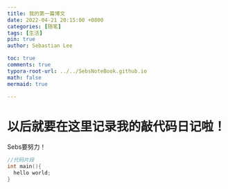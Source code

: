 ```yaml
---
title: 我的第一篇博文
date: 2022-04-21 20:15:00 +0800
categories: [随笔]
tags: [生活]
pin: true
author: Sebastian Lee

toc: true
comments: true
typora-root-url: ../../SebsNoteBook.github.io
math: false
mermaid: true

---
```


# 以后就要在这里记录我的敲代码日记啦！


Sebs要努力！
```c++
//代码片段
int main(){
  hello world;
}
```

